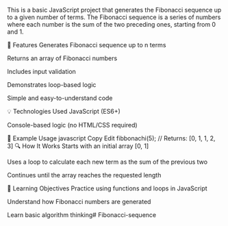 This is a basic JavaScript project that generates the Fibonacci sequence up to a given number of terms. The Fibonacci sequence is a series of numbers where each number is the sum of the two preceding ones, starting from 0 and 1.

🔧 Features
Generates Fibonacci sequence up to n terms

Returns an array of Fibonacci numbers

Includes input validation

Demonstrates loop-based logic

Simple and easy-to-understand code

💡 Technologies Used
JavaScript (ES6+)

Console-based logic (no HTML/CSS required)

📘 Example Usage
javascript
Copy
Edit
fibbonachi(5); // Returns: [0, 1, 1, 2, 3]
🔍 How It Works
Starts with an initial array [0, 1]

Uses a loop to calculate each new term as the sum of the previous two

Continues until the array reaches the requested length

🧠 Learning Objectives
Practice using functions and loops in JavaScript

Understand how Fibonacci numbers are generated

Learn basic algorithm thinking# Fibonacci-sequence
